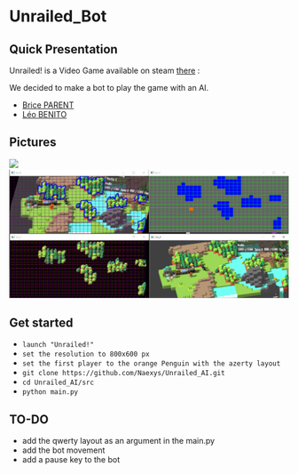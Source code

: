 # Unrailed_Bot
## Quick Presentation

Unrailed! is a Video Game available on steam [there](https://unrailed-game.com/) :

We decided to make a bot to play the game with an AI.

+ [Brice PARENT](https://github.com/Naexys)
+ [Léo BENITO  ](https://github.com/TrAyZeN)

## Pictures

![](assets/demo.gif)
![](assets/Dot.PNG)

## Get started

* `launch "Unrailed!"`
* `set the resolution to 800x600 px`
* `set the first player to the orange Penguin with the azerty layout`
* `git clone https://github.com/Naexys/Unrailed_AI.git`
* `cd Unrailed_AI/src`
* `python main.py`

## TO-DO

* add the qwerty layout as an argument in the main.py
* add the bot movement
* add a pause key to the bot